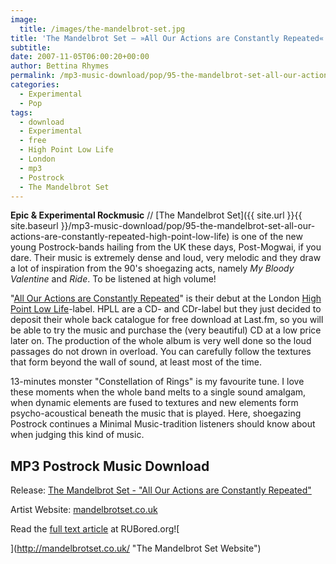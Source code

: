 ```yaml
---
image:
  title: /images/the-mandelbrot-set.jpg
title: 'The Mandelbrot Set – »All Our Actions are Constantly Repeated« (High Point Low Life)'
subtitle: 
date: 2007-11-05T06:00:20+00:00
author: Bettina Rhymes
permalink: /mp3-music-download/pop/95-the-mandelbrot-set-all-our-actions-are-constantly-repeated-high-point-low-life
categories:
  - Experimental
  - Pop
tags:
  - download
  - Experimental
  - free
  - High Point Low Life
  - London
  - mp3
  - Postrock
  - The Mandelbrot Set
---
```

**Epic & Experimental Rockmusic** // [The Mandelbrot Set]({{ site.url }}{{ site.baseurl }}/mp3-music-download/pop/95-the-mandelbrot-set-all-our-actions-are-constantly-repeated-high-point-low-life) is one of the new young Postrock-bands hailing from the UK these days, Post-Mogwai, if you dare. Their music is extremely dense and loud, very melodic and they draw a lot of inspiration from the 90's shoegazing acts, namely _My Bloody Valentine_ and _Ride_. To be listened at high volume!<!--more-->

<!--adsense-->

"[All Our Actions are Constantly Repeated](http://www.last.fm/music/Mandelbrot+Set/All+Our+Actions+Are+Constantly+Repeated "All Our Actions are Constantly Repeated @ Last.fm")" is their debut at the London [High Point Low Life](http://highpointlowlife.com/ "High Point Low Life Website")-label. HPLL are a CD- and CDr-label but they just decided to deposit their whole back catalogue for free download at Last.fm, so you will be able to try the music and purchase the (very beautiful) CD at a low price later on. The production of the whole album is very well done so the loud passages do not drown in overload. You can carefully follow the textures that form beyond the wall of sound, at least most of the time.

13-minutes monster "Constellation of Rings" is my favourite tune. I love these moments when the whole band melts to a single sound amalgam, when dynamic elements are fused to textures and new elements form psycho-acoustical beneath the music that is played. Here, shoegazing Postrock continues a Minimal Music-tradition listeners should know about when judging this kind of music.

## MP3 Postrock Music Download

Release: [The Mandelbrot Set - "All Our Actions are Constantly Repeated"](http://www.last.fm/music/Mandelbrot+Set/All+Our+Actions+Are+Constantly+Repeated "All Our Actions are Constantly Repeated @ Last.fm")
  
Artist Website: [mandelbrotset.co.uk](http://mandelbrotset.co.uk/ "The Mandelbrot Set Website")

Read the [full text article](http://rubored.wordpress.com/2007/10/28/the-mandelbrot-set-all-our-actions-are-constantly-repeated-high-point-low-life/ "Full Text Article @ RUBored.org") at RUBored.org![
  
](http://mandelbrotset.co.uk/ "The Mandelbrot Set Website")